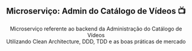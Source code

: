 <center>
  <h2 align="center">Microserviço: Admin do Catálogo de Vídeos 📺</h2>
  <p align="center">
    Microserviço referente ao backend da Administração do Catálogo de Vídeos<br />
    Utilizando Clean Architecture, DDD, TDD e as boas práticas de mercado
  </p>
</center>
<br />
